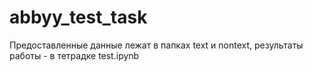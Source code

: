 # abbyy_test_task
Предоставленные данные лежат в папках text и nontext, результаты работы - в тетрадке test.ipynb
